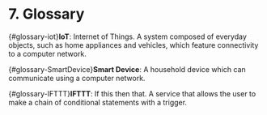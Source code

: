 # 7. Glossary

{#glossary-iot}**IoT**: Internet of Things. A system composed of everyday objects, such as home appliances
and vehicles, which feature connectivity to a computer network.

{#glossary-SmartDevice}**Smart Device**: A household device which can communicate using a computer network.

{#glossary-IFTTT}**IFTTT**: If this then that. A service that allows the user to make a chain of conditional statements with a trigger.
